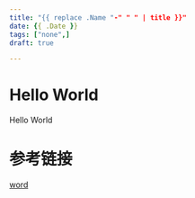 ```yaml
---
title: "{{ replace .Name "-" " " | title }}"
date: {{ .Date }}
tags: ["none",]
draft: true 

---
```


# Hello World

Hello World

# 参考链接

[word](link)